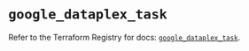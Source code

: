 # `google_dataplex_task`

Refer to the Terraform Registry for docs: [`google_dataplex_task`](https://registry.terraform.io/providers/hashicorp/google-beta/6.32.0/docs/resources/google_dataplex_task).
